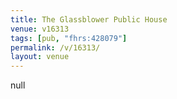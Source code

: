 ```yaml
---
title: The Glassblower Public House
venue: v16313
tags: [pub, "fhrs:428079"]
permalink: /v/16313/
layout: venue
---
```

null